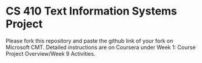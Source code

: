 # CS 410 Text Information Systems Project

Please fork this repository and paste the github link of your fork on Microsoft CMT. Detailed instructions are on Coursera under Week 1: Course Project Overview/Week 9 Activities.
